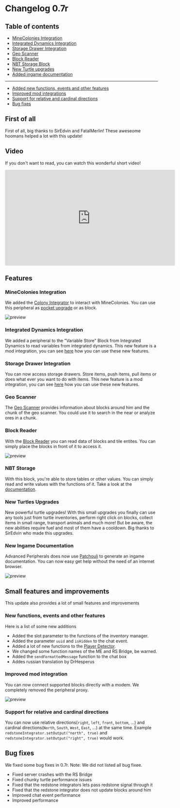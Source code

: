 # Changelog 0.7r

## Table of contents

- [MineColonies Integration](https://docs.srendi.de/changelog/0.7r/#minecolonies-integration)
- [Integrated Dynamics Integration](https://docs.srendi.de/changelog/0.7r/#integrated-dynamics-integration)
- [Storage Drawer Integration](https://docs.srendi.de/changelog/0.7r/#storage-drawer-integration)
- [Geo Scanner](https://docs.srendi.de/changelog/0.7r/#geo-scanner)
- [Block Reader](https://docs.srendi.de/changelog/0.7r/#block-reader)
- [NBT Storage Block](https://docs.srendi.de/changelog/0.7r/#nbt-storage)
- [New Turtle upgrades](https://docs.srendi.de/changelog/0.7r/#new-turtles-upgrades)
- [Added ingame documentation](https://docs.srendi.de/changelog/0.7r/#new-ingame-documentation)
---
- [Added new functions, events and other features](https://docs.srendi.de/changelog/0.7r/#new-functions-events-and-other-features)
- [Improved mod integrations](https://docs.srendi.de/changelog/0.7r/#new-functions-events-and-other-features)
- [Support for relative and cardinal directions](https://docs.srendi.de/changelog/0.7r/#support-for-relative-and-cardinal-directions)
- [Bug fixes](https://docs.srendi.de/changelog/0.7r/#bug-fixes)


## First of all

First of all, big thanks to SirEdvin and FatalMerlin! These aweseome hoomans helped a lot with this update!

## Video

If you don't want to read, you can watch this wonderful short video!

<iframe width="560" height="315" src="https://www.youtube.com/embed/tIpBTgSkWr0" title="YouTube video player" frameborder="0" allow="accelerometer; autoplay; clipboard-write; encrypted-media; gyroscope; picture-in-picture" allowfullscreen></iframe>

## Features

### MineColonies Integration

We added the [Colony Integrator](https://docs.srendi.de/peripherals/colony_integrator/) to interact with MineColonies. You can use this peripheral as [pocket upgrade](https://docs.srendi.de/items/pocket_computer/) or as block.

![preview](https://srendi.de/wp-content/uploads/2021/08/ezgif-3-8ef6a38e1c12.gif)


### Integrated Dynamics Integration

We added a peripheral to the "Variable Store" Block from Integrated Dynamics to read variables from integrated dynamics. This new feature is a mod integration, you can see [here](https://docs.srendi.de/integrations/getstarted/) how you can use these new features.

### Storage Drawer Integration

You can now access storage drawers. Store items, push items, pull items or does what ever you want to do with items. This new feature is a mod integration, you can see [here](https://docs.srendi.de/integrations/sd/drawer/) how you can use these new features.

### Geo Scanner

The [Geo Scanner](https://docs.srendi.de/peripherals/geo_scanner/) provides information about blocks around him and the chunk of the geo scanner. You could use it to search in the near or analyze ores in a chunk.

### Block Reader

With the [Block Reader](https://docs.srendi.de/peripherals/block_reader/) you can read data of blocks and tile entites. You can simply place the blocks in front of it to access it.

![preview](https://srendi.de/wp-content/uploads/2021/08/ezgif-2-8386560d407e.gif)

### NBT Storage

With this block, you're able to store tables or other values. You can simply read and write values with the functions of it. Take a look at the [documentation](https://docs.srendi.de/peripherals/nbt_storage/).

### New Turtles Upgrades

New powerful turtle upgrades! With this small upgrades you finally can use any tools just from turtle inventories, perform right click on blocks, collect items in small range, transport animals and much more! But be aware, the new abilities require fuel and most of them have a cooldown. Big thanks to SirEdvin who made this upgrades.

### New Ingame Documentation

Advanced Peripherals does now use [Patchouli](https://www.curseforge.com/minecraft/mc-mods/patchouli) to generate an ingame documentation. You can now easy get help without the need of an internet browser.

![preview](https://srendi.de/wp-content/uploads/2021/08/Bild_2021-08-09_212339.png)

## Small features and improvements

This update also provides a lot of small features and improvements

### New functions, events and other features

Here is a list of some new additions

- Added the slot parameter to the functions of the inventory manager.
- Added the parameter `uuid` and `isHidden` to the chat event.
- Added a lot of new functions to the [Player Detector](https://docs.srendi.de/peripherals/player_detector/).
- We changed some function names of the ME and RS Bridge, be warned.
- Added the `sendFormattedMessage` function to the chat box
- Addes russian translation by DrHesperus

### Improved mod integration

You can now connect supported blocks directly with a modem. We completely removed the peripheral proxy.

![preview](https://srendi.de/wp-content/uploads/2021/08/Bild_2021-08-09_212503.png)

### Support for relative and cardinal directions

You can now use relative directions(`right`, `left`, `front`, `bottom`, ...) and cardinal directions(`North`, `South`, `West`, `East`, ...) at the same time. Example `redstoneIntegrator.setOutput("north", true)` and `redstoneIntegrator.setOutput("right", true)` would work.

## Bug fixes

We fixed some bug fixes in 0.7r. Note: We did not listed all bug fixee.

- Fixed server crashes with the RS Bridge
- Fixed chunky turtle performance issues
- Fixed that the redstone integrators lets pass redstone signal through it
- Fixed that the redstone integrator does not update blocks around him
- Improved chat event performance
- Improved performance

